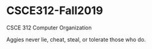 # CSCE312-Fall2019
CSCE 312 Computer Organization

Aggies never lie, cheat, steal, or tolerate those who do.
